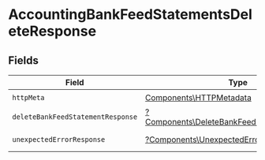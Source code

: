 # AccountingBankFeedStatementsDeleteResponse


## Fields

| Field                                                                                                     | Type                                                                                                      | Required                                                                                                  | Description                                                                                               |
| --------------------------------------------------------------------------------------------------------- | --------------------------------------------------------------------------------------------------------- | --------------------------------------------------------------------------------------------------------- | --------------------------------------------------------------------------------------------------------- |
| `httpMeta`                                                                                                | [Components\HTTPMetadata](../../Models/Components/HTTPMetadata.md)                                        | :heavy_check_mark:                                                                                        | N/A                                                                                                       |
| `deleteBankFeedStatementResponse`                                                                         | [?Components\DeleteBankFeedStatementResponse](../../Models/Components/DeleteBankFeedStatementResponse.md) | :heavy_minus_sign:                                                                                        | Bank Feed Statements                                                                                      |
| `unexpectedErrorResponse`                                                                                 | [?Components\UnexpectedErrorResponse](../../Models/Components/UnexpectedErrorResponse.md)                 | :heavy_minus_sign:                                                                                        | Unexpected error                                                                                          |